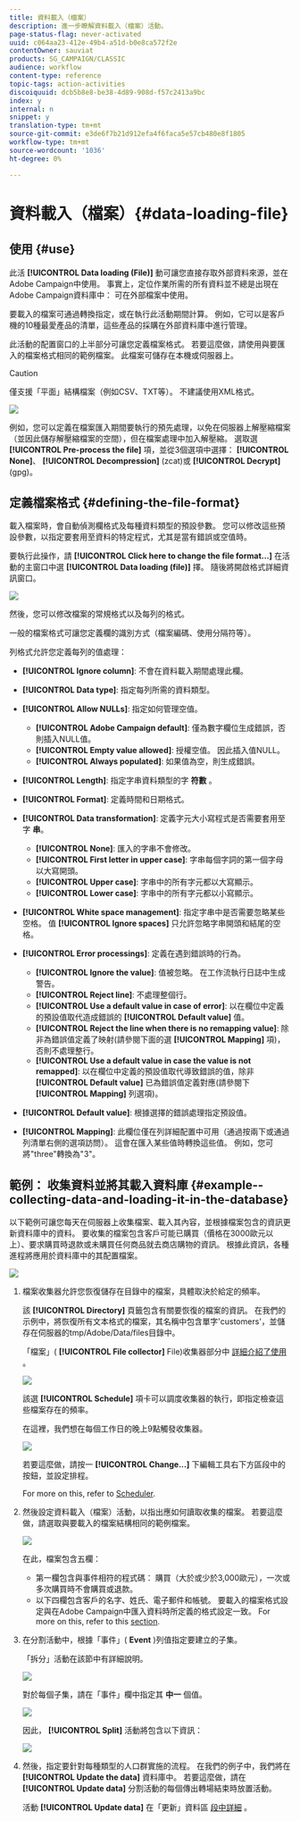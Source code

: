 ```yaml
---
title: 資料載入（檔案）
description: 進一步瞭解資料載入（檔案）活動。
page-status-flag: never-activated
uuid: c064aa23-412e-49b4-a51d-b0e8ca572f2e
contentOwner: sauviat
products: SG_CAMPAIGN/CLASSIC
audience: workflow
content-type: reference
topic-tags: action-activities
discoiquuid: dcb5b8e8-be38-4d89-908d-f57c2413a9bc
index: y
internal: n
snippet: y
translation-type: tm+mt
source-git-commit: e3de6f7b21d912efa4f6faca5e57cb480e8f1805
workflow-type: tm+mt
source-wordcount: '1036'
ht-degree: 0%

---
```



# 資料載入（檔案）{#data-loading-file}

## 使用 {#use}

此活 **[!UICONTROL Data loading (File)]** 動可讓您直接存取外部資料來源，並在Adobe Campaign中使用。 事實上，定位作業所需的所有資料並不總是出現在Adobe Campaign資料庫中： 可在外部檔案中使用。

要載入的檔案可通過轉換指定，或在執行此活動期間計算。 例如，它可以是客戶機的10種最愛產品的清單，這些產品的採購在外部資料庫中進行管理。

此活動的配置窗口的上半部分可讓您定義檔案格式。 若要這麼做，請使用與要匯入的檔案格式相同的範例檔案。 此檔案可儲存在本機或伺服器上。

>[!CAUTION]
>
>僅支援「平面」結構檔案（例如CSV、TXT等）。 不建議使用XML格式。

![](assets/s_advuser_wf_etl_file.png)

例如，您可以定義在檔案匯入期間要執行的預先處理，以免在伺服器上解壓縮檔案（並因此儲存解壓縮檔案的空間），但在檔案處理中加入解壓縮。 選取選 **[!UICONTROL Pre-process the file]** 項，並從3個選項中選擇： **[!UICONTROL None]**、 **[!UICONTROL Decompression]** (zcat)或 **[!UICONTROL Decrypt]** (gpg)。

## 定義檔案格式 {#defining-the-file-format}

載入檔案時，會自動偵測欄格式及每種資料類型的預設參數。 您可以修改這些預設參數，以指定要套用至資料的特定程式，尤其是當有錯誤或空值時。

要執行此操作，請 **[!UICONTROL Click here to change the file format...]** 在活動的主窗口中選 **[!UICONTROL Data loading (file)]** 擇。 隨後將開啟格式詳細資訊窗口。

![](assets/file_loading_columns_format.png)

然後，您可以修改檔案的常規格式以及每列的格式。

一般的檔案格式可讓您定義欄的識別方式（檔案編碼、使用分隔符等）。

列格式允許您定義每列的值處理：

* **[!UICONTROL Ignore column]**: 不會在資料載入期間處理此欄。
* **[!UICONTROL Data type]**: 指定每列所需的資料類型。
* **[!UICONTROL Allow NULLs]**: 指定如何管理空值。

   * **[!UICONTROL Adobe Campaign default]**: 僅為數字欄位生成錯誤，否則插入NULL值。
   * **[!UICONTROL Empty value allowed]**: 授權空值。 因此插入值NULL。
   * **[!UICONTROL Always populated]**: 如果值為空，則生成錯誤。

* **[!UICONTROL Length]**: 指定字串資料類型的字 **符數** 。
* **[!UICONTROL Format]**: 定義時間和日期格式。
* **[!UICONTROL Data transformation]**: 定義字元大小寫程式是否需要套用至字 **串**。

   * **[!UICONTROL None]**: 匯入的字串不會修改。
   * **[!UICONTROL First letter in upper case]**: 字串每個字詞的第一個字母以大寫開頭。
   * **[!UICONTROL Upper case]**: 字串中的所有字元都以大寫顯示。
   * **[!UICONTROL Lower case]**: 字串中的所有字元都以小寫顯示。

* **[!UICONTROL White space management]**: 指定字串中是否需要忽略某些空格。 值 **[!UICONTROL Ignore spaces]** 只允許忽略字串開頭和結尾的空格。
* **[!UICONTROL Error processings]**: 定義在遇到錯誤時的行為。

   * **[!UICONTROL Ignore the value]**: 值被忽略。 在工作流執行日誌中生成警告。
   * **[!UICONTROL Reject line]**: 不處理整個行。
   * **[!UICONTROL Use a default value in case of error]**: 以在欄位中定義的預設值取代造成錯誤的 **[!UICONTROL Default value]** 值。
   * **[!UICONTROL Reject the line when there is no remapping value]**: 除非為錯誤值定義了映射(請參閱下面的選 **[!UICONTROL Mapping]** 項)，否則不處理整行。
   * **[!UICONTROL Use a default value in case the value is not remapped]**: 以在欄位中定義的預設值取代導致錯誤的值，除非 **[!UICONTROL Default value]** 已為錯誤值定義對應(請參閱下 **[!UICONTROL Mapping]** 列選項)。

* **[!UICONTROL Default value]**: 根據選擇的錯誤處理指定預設值。
* **[!UICONTROL Mapping]**: 此欄位僅在列詳細配置中可用（通過按兩下或通過列清單右側的選項訪問）。 這會在匯入某些值時轉換這些值。 例如，您可將&quot;three&quot;轉換為&quot;3&quot;。

## 範例： 收集資料並將其載入資料庫 {#example--collecting-data-and-loading-it-in-the-database}

以下範例可讓您每天在伺服器上收集檔案、載入其內容，並根據檔案包含的資訊更新資料庫中的資料。 要收集的檔案包含客戶可能已購買（價格在3000歐元以上）、要求購買時退款或未購買任何商品就去商店購物的資訊。 根據此資訊，各種進程將應用於資料庫中的其配置檔案。

![](assets/s_advuser_load_file_sample_0.png)

1. 檔案收集器允許您恢復儲存在目錄中的檔案，具體取決於給定的頻率。

   該 **[!UICONTROL Directory]** 頁籤包含有關要恢復的檔案的資訊。 在我們的示例中，將恢復所有文本格式的檔案，其名稱中包含單字&#39;customers&#39;，並儲存在伺服器的tmp/Adobe/Data/files目錄中。

   「檔案」( **[!UICONTROL File collector]** File)收集器部分中 [詳細介紹了使用](../../workflow/using/file-collector.md) 。

   ![](assets/s_advuser_load_file_sample_1.png)

   該選 **[!UICONTROL Schedule]** 項卡可以調度收集器的執行，即指定檢查這些檔案存在的頻率。

   在這裡，我們想在每個工作日的晚上9點觸發收集器。

   ![](assets/s_advuser_load_file_sample_2.png)

   若要這麼做，請按一 **[!UICONTROL Change...]** 下編輯工具右下方區段中的按鈕，並設定排程。

   For more on this, refer to [Scheduler](../../workflow/using/scheduler.md).

1. 然後設定資料載入（檔案）活動，以指出應如何讀取收集的檔案。 若要這麼做，請選取與要載入的檔案結構相同的範例檔案。

   ![](assets/s_advuser_load_file_sample_3.png)

   在此，檔案包含五欄：

   * 第一欄包含與事件相符的程式碼： 購買（大於或少於3,000歐元），一次或多次購買時不會購買或退款。
   * 以下四欄包含客戶的名字、姓氏、電子郵件和帳號。
   要載入的檔案格式設定與在Adobe Campaign中匯入資料時所定義的格式設定一致。 For more on this, refer to this [section](../../platform/using/importing-data.md#step-2---source-file-selection).

1. 在分割活動中，根據「事件」( **Event** )列值指定要建立的子集。

   「拆分」活動在該節中有詳細說明。

   ![](assets/s_advuser_load_file_sample_4.png)

   對於每個子集，請在「事件」欄中指定其 **中一** 個值。

   ![](assets/s_advuser_load_file_sample_5.png)

   因此， **[!UICONTROL Split]** 活動將包含以下資訊：

   ![](assets/s_advuser_load_file_sample_6.png)

1. 然後，指定要針對每種類型的人口群實施的流程。 在我們的例子中，我們將在 **[!UICONTROL Update the data]** 資料庫中。 若要這麼做，請在 **[!UICONTROL Update data]** 分割活動的每個傳出轉場結束時放置活動。

   活動 **[!UICONTROL Update data]** 在「更新」資料區 [段中詳細](../../workflow/using/update-data.md) 。

